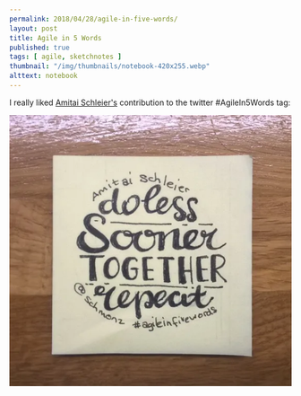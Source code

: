 ```yaml
---
permalink: 2018/04/28/agile-in-five-words/
layout: post
title: Agile in 5 Words
published: true
tags: [ agile, sketchnotes ]
thumbnail: "/img/thumbnails/notebook-420x255.webp"
alttext: notebook
---
```


I really liked <a href="https://twitter.com/schmonz">Amitai Schleier's</a> contribution to the twitter 
#AgileIn5Words tag:

![do less](/img/posts/agile-in-five-words/do-less.webp)

